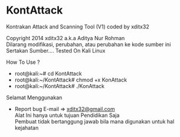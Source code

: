 # KontAttack
Kontrakan Attack and Scanning Tool (V1) coded by xditx32

Copyright 2014 xditx32 a.k.a Aditya Nur Rohman                            
Dilarang modifikasi, perubahan, atau perubahan ke kode sumber ini   
Sertakan Sumber....
Tested On Kali Linux 

How To Use ?
  - root@kali:~# cd KontAttack
  - root@kali:~/KontAttack# chmod +x KonAttack
  - root@kali:~/KontAttack# ./KonAttack

Selamat Menggunakan 

- Report bug E-mail => xditx32@gmail.com                                        
Alat Ini hanya untuk tujuan Pendidikan Saja      
Pembuat tidak bertanggung jawab bila mana digunakan untuk hal kejahatan
